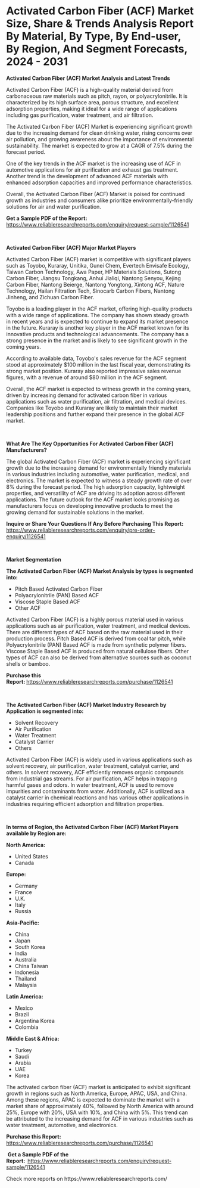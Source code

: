 <p><h1>Activated Carbon Fiber (ACF) Market Size, Share & Trends Analysis Report By Material, By Type, By End-user, By Region, And Segment Forecasts, 2024 - 2031</h1></p><p><strong>Activated Carbon Fiber (ACF) Market Analysis and Latest Trends</strong></p>
<p><p>Activated Carbon Fiber (ACF) is a high-quality material derived from carbonaceous raw materials such as pitch, rayon, or polyacrylonitrile. It is characterized by its high surface area, porous structure, and excellent adsorption properties, making it ideal for a wide range of applications including gas purification, water treatment, and air filtration.</p><p>The Activated Carbon Fiber (ACF) Market is experiencing significant growth due to the increasing demand for clean drinking water, rising concerns over air pollution, and growing awareness about the importance of environmental sustainability. The market is expected to grow at a CAGR of 7.5% during the forecast period.</p><p>One of the key trends in the ACF market is the increasing use of ACF in automotive applications for air purification and exhaust gas treatment. Another trend is the development of advanced ACF materials with enhanced adsorption capacities and improved performance characteristics.</p><p>Overall, the Activated Carbon Fiber (ACF) Market is poised for continued growth as industries and consumers alike prioritize environmentally-friendly solutions for air and water purification.</p></p>
<p><strong>Get a Sample PDF of the Report:&nbsp;</strong> <a href="https://www.reliableresearchreports.com/enquiry/request-sample/1126541">https://www.reliableresearchreports.com/enquiry/request-sample/1126541</a></p>
<p>&nbsp;</p>
<p><strong>Activated Carbon Fiber (ACF) Major Market Players</strong></p>
<p><p>Activated Carbon Fiber (ACF) market is competitive with significant players such as Toyobo, Kuraray, Unitika, Gunei Chem, Evertech Envisafe Ecology, Taiwan Carbon Technology, Awa Paper, HP Materials Solutions, Sutong Carbon Fiber, Jiangsu Tongkang, Anhui Jialiqi, Nantong Senyou, Kejing Carbon Fiber, Nantong Beierge, Nantong Yongtong, Xintong ACF, Nature Technology, Hailan Filtration Tech, Sinocarb Carbon Fibers, Nantong Jinheng, and Zichuan Carbon Fiber.</p><p>Toyobo is a leading player in the ACF market, offering high-quality products with a wide range of applications. The company has shown steady growth in recent years and is expected to continue to expand its market presence in the future. Kuraray is another key player in the ACF market known for its innovative products and technological advancements. The company has a strong presence in the market and is likely to see significant growth in the coming years.</p><p>According to available data, Toyobo's sales revenue for the ACF segment stood at approximately $100 million in the last fiscal year, demonstrating its strong market position. Kuraray also reported impressive sales revenue figures, with a revenue of around $80 million in the ACF segment.</p><p>Overall, the ACF market is expected to witness growth in the coming years, driven by increasing demand for activated carbon fiber in various applications such as water purification, air filtration, and medical devices. Companies like Toyobo and Kuraray are likely to maintain their market leadership positions and further expand their presence in the global ACF market.</p></p>
<p>&nbsp;</p>
<p><strong>What Are The Key Opportunities For Activated Carbon Fiber (ACF) Manufacturers?</strong></p>
<p><p>The global Activated Carbon Fiber (ACF) market is experiencing significant growth due to the increasing demand for environmentally friendly materials in various industries including automotive, water purification, medical, and electronics. The market is expected to witness a steady growth rate of over 8% during the forecast period. The high adsorption capacity, lightweight properties, and versatility of ACF are driving its adoption across different applications. The future outlook for the ACF market looks promising as manufacturers focus on developing innovative products to meet the growing demand for sustainable solutions in the market.</p></p>
<p><strong>Inquire or Share Your Questions If Any Before Purchasing This Report:</strong> <a href="https://www.reliableresearchreports.com/enquiry/pre-order-enquiry/1126541">https://www.reliableresearchreports.com/enquiry/pre-order-enquiry/1126541</a></p>
<p>&nbsp;</p>
<p><strong>Market Segmentation</strong></p>
<p><strong>The Activated Carbon Fiber (ACF) Market Analysis by types is segmented into:</strong></p>
<p><ul><li>Pitch Based Activated Carbon Fiber</li><li>Polyacrylonitrile (PAN) Based ACF</li><li>Viscose Staple Based ACF</li><li>Other ACF</li></ul></p>
<p><p>Activated Carbon Fiber (ACF) is a highly porous material used in various applications such as air purification, water treatment, and medical devices. There are different types of ACF based on the raw material used in their production process. Pitch Based ACF is derived from coal tar pitch, while Polyacrylonitrile (PAN) Based ACF is made from synthetic polymer fibers. Viscose Staple Based ACF is produced from natural cellulose fibers. Other types of ACF can also be derived from alternative sources such as coconut shells or bamboo.</p></p>
<p><strong>Purchase this Report:&nbsp;</strong><a href="https://www.reliableresearchreports.com/purchase/1126541">https://www.reliableresearchreports.com/purchase/1126541</a></p>
<p>&nbsp;</p>
<p><strong>The Activated Carbon Fiber (ACF) Market Industry Research by Application is segmented into:</strong></p>
<p><ul><li>Solvent Recovery</li><li>Air Purification</li><li>Water Treatment</li><li>Catalyst Carrier</li><li>Others</li></ul></p>
<p><p>Activated Carbon Fiber (ACF) is widely used in various applications such as solvent recovery, air purification, water treatment, catalyst carrier, and others. In solvent recovery, ACF efficiently removes organic compounds from industrial gas streams. For air purification, ACF helps in trapping harmful gases and odors. In water treatment, ACF is used to remove impurities and contaminants from water. Additionally, ACF is utilized as a catalyst carrier in chemical reactions and has various other applications in industries requiring efficient adsorption and filtration properties.</p></p>
<p>&nbsp;</p>
<p><strong>In terms of Region, the Activated Carbon Fiber (ACF) Market Players available by Region are:</strong></p>
<p>
    <p> <strong> North America: </strong>
        <ul>
            <li>United States</li>
            <li>Canada</li>
        </ul>
        </p> 
    <p> <strong> Europe: </strong>
        <ul>
            <li>Germany</li>
            <li>France</li>
            <li>U.K.</li>
            <li>Italy</li>
            <li>Russia</li>
        </ul>
        </p> 
    <p> <strong> Asia-Pacific: </strong>
        <ul>
            <li>China</li>
            <li>Japan</li>
            <li>South Korea</li>
            <li>India</li>
            <li>Australia</li>
            <li>China Taiwan</li>
            <li>Indonesia</li>
            <li>Thailand</li>
            <li>Malaysia</li>
        </ul>
        </p> 
    <p> <strong> Latin America: </strong>
        <ul>
            <li>Mexico</li>
            <li>Brazil</li>
            <li>Argentina Korea</li>
            <li>Colombia</li>
        </ul>
        </p> 
    <p> <strong> Middle East & Africa: </strong>
        <ul>
            <li>Turkey</li>
            <li>Saudi</li>
            <li>Arabia</li>
            <li>UAE</li>
            <li>Korea</li>
        </ul>
    </p>
    </p>
<p><p>The activated carbon fiber (ACF) market is anticipated to exhibit significant growth in regions such as North America, Europe, APAC, USA, and China. Among these regions, APAC is expected to dominate the market with a market share of approximately 40%, followed by North America with around 25%, Europe with 20%, USA with 10%, and China with 5%. This trend can be attributed to the increasing demand for ACF in various industries such as water treatment, automotive, and electronics.</p></p>
<p><strong>Purchase this Report: </strong><a href="https://www.reliableresearchreports.com/purchase/1126541">https://www.reliableresearchreports.com/purchase/1126541</a></p>
<p>&nbsp;<strong>Get a Sample PDF of the Report:&nbsp;&nbsp;</strong><a href="https://www.reliableresearchreports.com/enquiry/request-sample/1126541">https://www.reliableresearchreports.com/enquiry/request-sample/1126541</a></p>
<p><strong></strong></p>
<p>Check more reports on https://www.reliableresearchreports.com/</p>